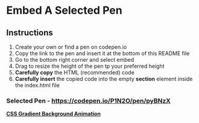 # Embed A Selected Pen

## Instructions

1. Create your own or find a pen on codepen.io
2. Copy the link to the pen and insert it at the bottom of this README file
3. Go to the bottom right corner and select embed
4. Drag to resize the height of the pen tp your preferred height
5. **Carefully copy** the HTML (recommended) code
6. **Carefully insert** the copied code into the empty **section** element inside the index.html file

### Selected Pen - https://codepen.io/P1N2O/pen/pyBNzX

[**CSS Gradient Background Animation**](https://codepen.io)
